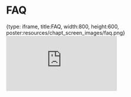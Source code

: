 # FAQ
 
{type: iframe, title:FAQ, width:800, height:600, poster:resources/chapt_screen_images/faq.png}
![](https://hutchdatascience.org/NIH_Data_Sharing/no_toc/faq.html)
 

 
